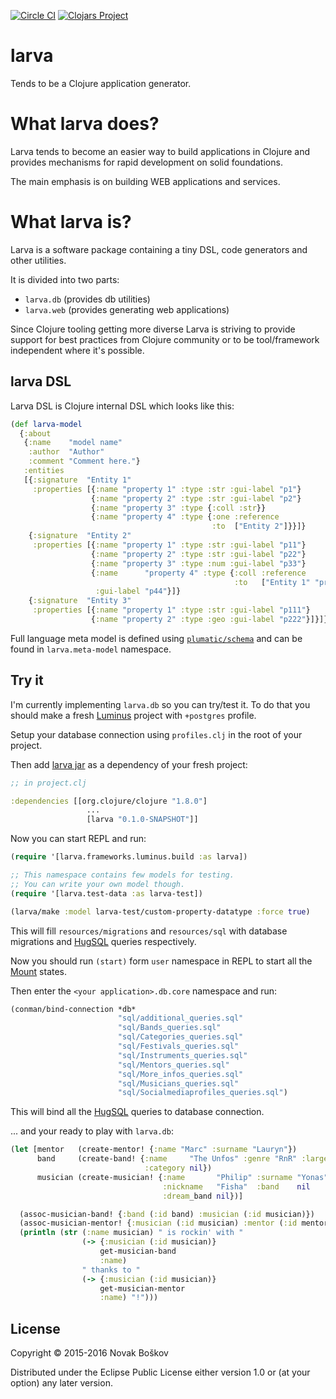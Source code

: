 [![Circle CI](https://circleci.com/gh/novakboskov/larva.svg?style=svg)](https://circleci.com/gh/novakboskov/larva)
[![Clojars Project](https://img.shields.io/clojars/v/larva.svg)](https://clojars.org/larva)

# larva

Tends to be a Clojure application generator.

# What larva does?

Larva tends to become an easier way to build applications in Clojure and
provides mechanisms for rapid development on solid foundations.

The main emphasis is on building WEB applications and services.

# What larva is?

Larva is a software package containing a tiny DSL, code generators and other
utilities.

It is divided into two parts:

* ```larva.db``` (provides db utilities)
* ```larva.web``` (provides generating web applications)

Since Clojure tooling getting more diverse Larva is striving to provide support
for best practices from Clojure community or to be tool/framework independent
where it's possible.

## larva DSL

Larva DSL is Clojure internal DSL which looks like this:

``` clojure
(def larva-model
  {:about
   {:name    "model name"
    :author  "Author"
    :comment "Comment here."}
   :entities
   [{:signature  "Entity 1"
     :properties [{:name "property 1" :type :str :gui-label "p1"}
                  {:name "property 2" :type :str :gui-label "p2"}
                  {:name "property 3" :type {:coll :str}}
                  {:name "property 4" :type {:one :reference
                                             :to  ["Entity 2"]}}]}
    {:signature  "Entity 2"
     :properties [{:name "property 1" :type :str :gui-label "p11"}
                  {:name "property 2" :type :str :gui-label "p22"}
                  {:name "property 3" :type :num :gui-label "p33"}
                  {:name      "property 4" :type {:coll :reference
                                                  :to   ["Entity 1" "property 4"]}
                   :gui-label "p44"}]}
    {:signature  "Entity 3"
     :properties [{:name "property 1" :type :str :gui-label "p111"}
                  {:name "property 2" :type :geo :gui-label "p222"}]}]})
```

Full language meta model is defined using [```plumatic/schema```](https://github.com/plumatic/schema)
and can be found in ```larva.meta-model``` namespace.

## Try it

I'm currently implementing ```larva.db``` so you can try/test it.
To do that you should make a fresh [Luminus](http://www.luminusweb.net/docs#creating_a_new_application) project with ```+postgres``` profile.

Setup your database connection using ```profiles.clj``` in the root of your
project.

Then add [larva jar](https://clojars.org/larva) as a dependency of your fresh
project:

``` clojure
;; in project.clj

:dependencies [[org.clojure/clojure "1.8.0"]
                 ...
                 [larva "0.1.0-SNAPSHOT"]]
```

Now you can start REPL and run:

``` clojure
(require '[larva.frameworks.luminus.build :as larva])

;; This namespace contains few models for testing.
;; You can write your own model though.
(require '[larva.test-data :as larva-test])

(larva/make :model larva-test/custom-property-datatype :force true)
```
This will fill ```resources/migrations``` and ```resources/sql``` with database
migrations and [HugSQL](http://www.hugsql.org/) queries respectively.

Now you should run ```(start)``` form ```user``` namespace in REPL to start all
the [Mount](https://github.com/tolitius/mount) states.

Then enter the ```<your application>.db.core``` namespace and run:

``` clojure
(conman/bind-connection *db*
                        "sql/additional_queries.sql"
                        "sql/Bands_queries.sql"
                        "sql/Categories_queries.sql"
                        "sql/Festivals_queries.sql"
                        "sql/Instruments_queries.sql"
                        "sql/Mentors_queries.sql"
                        "sql/More_infos_queries.sql"
                        "sql/Musicians_queries.sql"
                        "sql/Socialmediaprofiles_queries.sql")
```

This will bind all the [HugSQL](http://www.hugsql.org/) queries to database
connection.

... and your ready to play with ```larva.db```:

``` clojure
(let [mentor   (create-mentor! {:name "Marc" :surname "Lauryn"})
      band     (create-band! {:name     "The Unfos" :genre "RnR" :largeness 5
                              :category nil})
      musician (create-musician! {:name       "Philip" :surname "Yonas"
                                  :nickname   "Fisha"  :band    nil
                                  :dream_band nil})]

  (assoc-musician-band! {:band (:id band) :musician (:id musician)})
  (assoc-musician-mentor! {:musician (:id musician) :mentor (:id mentor)} )
  (println (str (:name musician) " is rockin' with "
                (-> {:musician (:id musician)}
                    get-musician-band
                    :name)
                " thanks to "
                (-> {:musician (:id musician)}
                    get-musician-mentor
                    :name) "!")))
```

## License

Copyright © 2015-2016 Novak Boškov

Distributed under the Eclipse Public License either version 1.0 or (at
your option) any later version.
